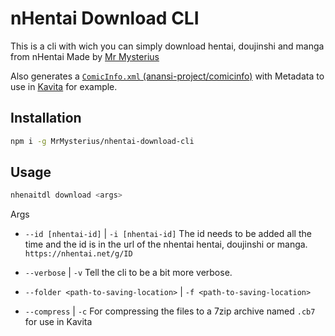 # nHentai Download CLI

This is a cli with wich you can simply download hentai, doujinshi and manga from nHentai
Made by [Mr Mysterius](https://github.com/MrMysterius)

Also generates a [`ComicInfo.xml` (anansi-project/comicinfo)](https://github.com/anansi-project/comicinfo) with Metadata to use in [Kavita](https://github.com/Kareadita/Kavita) for example.

## Installation

```bash
npm i -g MrMysterius/nhentai-download-cli
```

## Usage

```bash
nhenaitdl download <args>
```

Args

- `--id [nhentai-id]` | `-i [nhentai-id]` The id needs to be added all the time and the id is in the url of the nhentai hentai, doujinshi or manga. `https://nhentai.net/g/ID`

- `--verbose` | `-v` Tell the cli to be a bit more verbose.

- `--folder <path-to-saving-location>`  | `-f <path-to-saving-location>`

- `--compress` | `-c` For compressing the files to a 7zip archive named `.cb7` for use in Kavita
